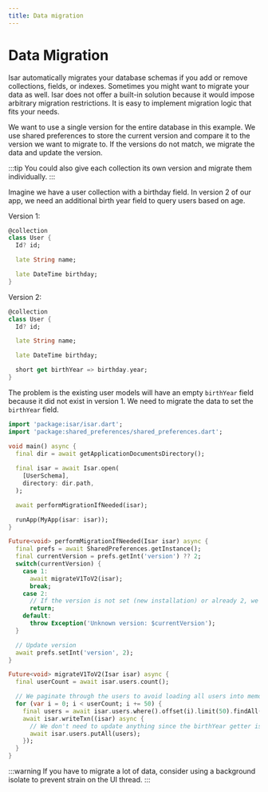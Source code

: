 ```yaml
---
title: Data migration
---
```


# Data Migration

Isar automatically migrates your database schemas if you add or remove collections, fields, or indexes. Sometimes you might want to migrate your data as well. Isar does not offer a built-in solution because it would impose arbitrary migration restrictions. It is easy to implement migration logic that fits your needs.

We want to use a single version for the entire database in this example. We use shared preferences to store the current version and compare it to the version we want to migrate to. If the versions do not match, we migrate the data and update the version.

:::tip
You could also give each collection its own version and migrate them individually.
:::

Imagine we have a user collection with a birthday field. In version 2 of our app, we need an additional birth year field to query users based on age.

Version 1:
```dart
@collection
class User {
  Id? id;

  late String name;

  late DateTime birthday;
}
```

Version 2:
```dart
@collection
class User {
  Id? id;

  late String name;

  late DateTime birthday;

  short get birthYear => birthday.year;
}
```

The problem is the existing user models will have an empty `birthYear` field because it did not exist in version 1. We need to migrate the data to set the `birthYear` field.

```dart
import 'package:isar/isar.dart';
import 'package:shared_preferences/shared_preferences.dart';

void main() async {
  final dir = await getApplicationDocumentsDirectory();
  
  final isar = await Isar.open(
    [UserSchema],
    directory: dir.path,
  );

  await performMigrationIfNeeded(isar);

  runApp(MyApp(isar: isar));
}

Future<void> performMigrationIfNeeded(Isar isar) async {
  final prefs = await SharedPreferences.getInstance();
  final currentVersion = prefs.getInt('version') ?? 2;
  switch(currentVersion) {
    case 1:
      await migrateV1ToV2(isar);
      break;
    case 2:
      // If the version is not set (new installation) or already 2, we do not need to migrate
      return;
    default:
      throw Exception('Unknown version: $currentVersion');
  }

  // Update version
  await prefs.setInt('version', 2);
}

Future<void> migrateV1ToV2(Isar isar) async {
  final userCount = await isar.users.count();

  // We paginate through the users to avoid loading all users into memory at once
  for (var i = 0; i < userCount; i += 50) {
    final users = await isar.users.where().offset(i).limit(50).findAll();
    await isar.writeTxn((isar) async {
      // We don't need to update anything since the birthYear getter is used
      await isar.users.putAll(users);
    });
  }
}
```

:::warning
If you have to migrate a lot of data, consider using a background isolate to prevent strain on the UI thread.
:::
